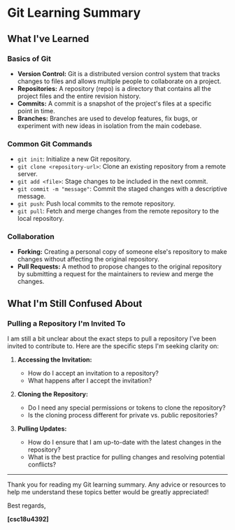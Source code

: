 # Git Learning Summary

## What I've Learned

### Basics of Git
- **Version Control:** Git is a distributed version control system that tracks changes to files and allows multiple people to collaborate on a project.
- **Repositories:** A repository (repo) is a directory that contains all the project files and the entire revision history.
- **Commits:** A commit is a snapshot of the project's files at a specific point in time.
- **Branches:** Branches are used to develop features, fix bugs, or experiment with new ideas in isolation from the main codebase.

### Common Git Commands
- `git init`: Initialize a new Git repository.
- `git clone <repository-url>`: Clone an existing repository from a remote server.
- `git add <file>`: Stage changes to be included in the next commit.
- `git commit -m "message"`: Commit the staged changes with a descriptive message.
- `git push`: Push local commits to the remote repository.
- `git pull`: Fetch and merge changes from the remote repository to the local repository.

### Collaboration
- **Forking:** Creating a personal copy of someone else's repository to make changes without affecting the original repository.
- **Pull Requests:** A method to propose changes to the original repository by submitting a request for the maintainers to review and merge the changes.

## What I'm Still Confused About

### Pulling a Repository I'm Invited To

I am still a bit unclear about the exact steps to pull a repository I’ve been invited to contribute to. Here are the specific steps I'm seeking clarity on:

1. **Accessing the Invitation:**
   - How do I accept an invitation to a repository?
   - What happens after I accept the invitation?

2. **Cloning the Repository:**
   - Do I need any special permissions or tokens to clone the repository?
   - Is the cloning process different for private vs. public repositories?

3. **Pulling Updates:**
   - How do I ensure that I am up-to-date with the latest changes in the repository?
   - What is the best practice for pulling changes and resolving potential conflicts?


---

Thank you for reading my Git learning summary. Any advice or resources to help me understand these topics better would be greatly appreciated!

Best regards,

**[csc18u4392]**
